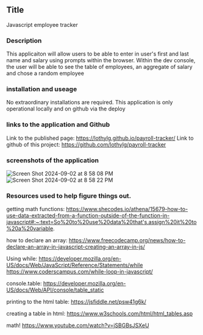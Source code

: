 ## Title
Javascript employee tracker

### Description
This applicaiton will allow users to be able to enter in user's first and last name and salary using prompts within the browser. Within the dev console, the user will be able to see the table of employees, an aggregate of salary and chose a random employee

### installation and useage
No extraordinary installations are required. This application is only operational locally and on github via the deploy

### links to the application and Github

Link to the published page: https://lothylg.github.io/payroll-tracker/
Link to github of this project: https://github.com/lothylg/payroll-tracker

### screenshots of the application

![Screen Shot 2024-09-02 at 8 58 08 PM](https://github.com/user-attachments/assets/86dd1e4c-d33e-4835-9df2-6b0b2a919e0a)
![Screen Shot 2024-09-02 at 8 58 22 PM](https://github.com/user-attachments/assets/3c306ec7-224d-4ff1-b44f-74fa058b5334)


### Resources used to help figure things out. 

getting math functions: https://www.shecodes.io/athena/15679-how-to-use-data-extracted-from-a-function-outside-of-the-function-in-javascript#:~:text=So%20to%20use%20data%20that's,assign%20it%20to%20a%20variable.

how to declare an array: https://www.freecodecamp.org/news/how-to-declare-an-array-in-javascript-creating-an-array-in-js/

Using while: https://developer.mozilla.org/en-US/docs/Web/JavaScript/Reference/Statements/while
https://www.coderscampus.com/while-loop-in-javascript/

console.table: https://developer.mozilla.org/en-US/docs/Web/API/console/table_static

printing to the html table: https://jsfiddle.net/psw41g6k/

creating a table in html: https://www.w3schools.com/html/html_tables.asp

math! https://www.youtube.com/watch?v=jSBGBsJSXeU
